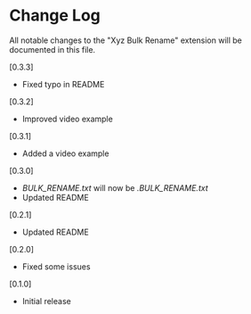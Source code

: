 # Change Log

All notable changes to the "Xyz Bulk Rename" extension will be documented in this file.

[0.3.3]

- Fixed typo in README

[0.3.2]

- Improved video example

[0.3.1]

- Added a video example

[0.3.0]

- *BULK_RENAME.txt* will now be *.BULK_RENAME.txt*
- Updated README

[0.2.1]

- Updated README

[0.2.0]

- Fixed some issues

[0.1.0]

- Initial release


